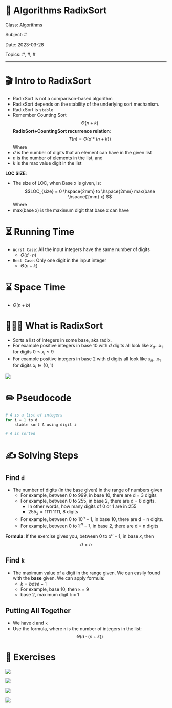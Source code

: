 # 🔰 Algorithms RadixSort
Class: <a href="https://github.com/lamula21/cheat-sheets/blob/main/CMSC%20351%20Algorithms/Algorithms.md">Algorithms</a>

Subject: #

Date: 2023-03-28

Topics: #, #, # 

---
# 🎬 Intro to RadixSort
- RadixSort is not a comparison-based algorithm
- RadixSort depends on the stability of the underlying sort mechanism.
- RadixSort is `stable`
- Remember Counting Sort
$$Θ\left( n+k  \right)$$
**RadixSort+CountingSort recurrence relation**:
$$T(n) = Θ(d*(n+k))$$
Where
- $d$ is the number of digits that an element can have in the given list
- $n$ is the number of elements in the list, and 
- $k$ is the max value digit in the list

**LOC SIZE**:
- The size of LOC, when Base x is given, is:
$$LOC_{size} = 0 \hspace{2mm} to \hspace{2mm} max(base \hspace{2mm} x) $$
Where
- max(base x) is the maximum digit that base x can have


# ⏳ Running Time

- `Worst Case`: All the input integers have the same number of digits
	- $Θ\left(  d\cdot n \right)$
- `Best Case`: Only one digit in the input integer
	- $Θ\left( n+k  \right)$

# ⌛️ Space Time
- $Θ\left( n+b \right)$


# 🤷🏻‍♂️ What is RadixSort
- Sorts a list of integers in some base, aka radix. 
- For example positive integers in base 10 with $d$ digits all look like $x_{d} \dots x_{1}$ for digits $0 ≤ x_{i} ≤ 9$  
- For example positive integers in base 2 with d digits all look like $x_{n}...x_{1}$ for digits $x_{i} ∈ \{0, 1\}$

![](../Assets/20230401223614.png)


# ✏️ Pseudocode
```python
# A is a list of integers
for i = 1 to d
    stable sort A using digit i

# A is sorted
```

# ✍️ Solving Steps

## Find `d`
- The number of digits (in the base given) in the range of numbers given
	- For example, between 0 to 999, in base 10, there are d = 3 digits
	- For example, between 0 to 255, in base 2, there are d = 8 digits. 
		- In other words, how many digits of 0 or 1 are in 255 
		- $255_{2} = 1111\;1111$, 8 digits
	- For example, between 0 to $10^{n}-1$, in base 10, there are d = n digits.
	- For example, between 0 to $2^{n}-1$, in base 2, there are d = n digits

**Formula**: 
If the exercise gives you, between 0 to $x^{n}-1$, in base $x$, then
$$d = n$$

## Find `k`
- The maximum value of a digit in the range given. We can easily found with the **base** given. We can apply formula: 
	- $k = base - 1$
	- For example, base 10, then `k` = 9 
	- base 2, maximum digit `k` = 1

## Putting All Together
- We have `d` and `k`
- Use the formula, where `n` is the number of integers in the list:
$$Θ(d \cdot (n + k))$$

# 📝 Exercises

![](../Assets/20230401224128.png)

![](../Assets/20230401224148.png)

![](../Assets/20230401224214.png)

![](../Assets/20230401224252.png)
